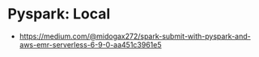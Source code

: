 # Pyspark: Local

* https://medium.com/@midogax272/spark-submit-with-pyspark-and-aws-emr-serverless-6-9-0-aa451c3961e5
